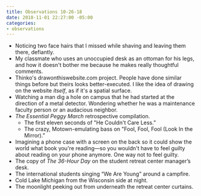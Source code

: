```yaml
---
title: Observations 10-26-18
date: 2018-11-01 22:27:00 -05:00
categories:
- observations
---
```


- Noticing two face hairs that I missed while shaving and leaving them there, defiantly.
- My classmate who uses an unoccupied desk as an ottoman for his legs, and how it doesn't bother me because he makes really thoughtful comments.
- Thinko's drawonthiswebsite.com project. People have done similar things before but theirs looks better-executed. I like the idea of drawing on the website *itself*, as if it's a spatial surface.
- Watching a man dig a hole on campus that he had started at the direction of a metal detector. Wondering whether he was a maintenance faculty person or an audacious neighbor.
- *The Essential Peggy March* retrospective compilation.
	- The first eleven seconds of "He Couldn't Care Less.”
	- The crazy, Motown-emulating bass on "Fool, Fool, Fool (Look In the Mirror).”
- Imagining a phone case with a screen on the back so it could show the world what book you're reading—so you wouldn't have to feel guilty about reading on your phone anymore. One way not to feel guilty.
- The copy of *The 36-Hour Day* on the student retreat center manager’s desk.
- The international students singing “We Are Young” around a campfire.
- Cold Lake Michigan from the Wisconsin side at night.
- The moonlight peeking out from underneath the retreat center curtains.